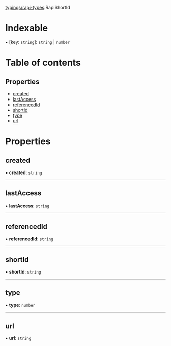 [typings/rapi-types](../modules/typings_rapi_types.md).RapiShortId

# Indexable

▪ [key: `string`]: `string` \| `number`

# Table of contents

## Properties

- [created](typings_rapi_types.RapiShortId.md#created)
- [lastAccess](typings_rapi_types.RapiShortId.md#lastaccess)
- [referencedId](typings_rapi_types.RapiShortId.md#referencedid)
- [shortId](typings_rapi_types.RapiShortId.md#shortid)
- [type](typings_rapi_types.RapiShortId.md#type)
- [url](typings_rapi_types.RapiShortId.md#url)

# Properties

## created

• **created**: `string`

___

## lastAccess

• **lastAccess**: `string`

___

## referencedId

• **referencedId**: `string`

___

## shortId

• **shortId**: `string`

___

## type

• **type**: `number`

___

## url

• **url**: `string`
